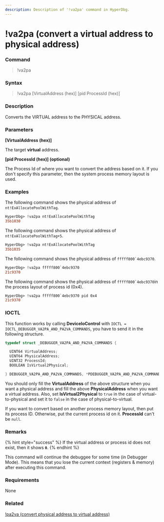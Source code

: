 ```yaml
---
description: Description of '!va2pa' command in HyperDbg.
---
```


# !va2pa (convert a virtual address to physical address)

### Command

> !va2pa

### Syntax

> !va2pa \[VirtualAddress (hex)] \[pid ProcessId (hex)]

### Description

Converts the VIRTUAL address to the PHYSICAL address.

### Parameters

**\[VirtualAddress (hex)]**

The target **virtual** address.

**\[pid ProcessId (hex)] (optional)**

The Process Id of where you want to convert the address based on it. If you don't specify this parameter, then the system process memory layout is used.

### Examples

The following command shows the physical address of `nt!ExAllocatePoolWithTag`.

```diff
HyperDbg> !va2pa nt!ExAllocatePoolWithTag
35b1030
```

The following command shows the physical address of `nt!ExAllocatePoolWithTag+5`.

```diff
HyperDbg> !va2pa nt!ExAllocatePoolWithTag
35b1035
```

The following command shows the physical address of ``fffff800`4ebc9370``.

```diff
HyperDbg> !va2pa fffff800`4ebc9370
21c9370
```

The following command shows the physical address of ``fffff800`4ebc9370``in the process layout of process id (0x4).

```diff
HyperDbg> !va2pa fffff800`4ebc9370 pid 0x4
21c9370
```

### IOCTL

This function works by calling **DeviceIoControl** with `IOCTL = IOCTL_DEBUGGER_VA2PA_AND_PA2VA_COMMANDS`, you have to send it in the following structure.

```c
typedef struct _DEBUGGER_VA2PA_AND_PA2VA_COMMANDS {

  UINT64 VirtualAddress;
  UINT64 PhysicalAddress;
  UINT32 ProcessId;
  BOOLEAN IsVirtual2Physical;

} DEBUGGER_VA2PA_AND_PA2VA_COMMANDS, *PDEBUGGER_VA2PA_AND_PA2VA_COMMANDS;
```

You should only fill the **VirtualAddress** of the above structure when you want a physical address and fill the above **PhysicalAddress** when you want a virtual address. Also, set **IsVirtual2Physical** to `true` in the case of virtual-to-physical and set it to `false` in the case of physical-to-virtual.

If you want to convert based on another process memory layout, then put its process ID. Otherwise, put the current process id on it. **ProcessId** can't be `null`.

### Remarks

{% hint style="success" %}
If the virtual address or process id does not exist, then it shows **`0`**.
{% endhint %}

This command will continue the debuggee for some time (in Debugger Mode). This means that you lose the current context (registers & memory) after executing this command.

### Requirements

None

### Related

[!pa2va (convert physical address to virtual address)](https://docs.hyperdbg.org/commands/extension-commands/pa2va)
